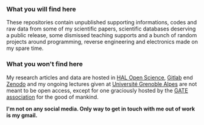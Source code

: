 ### What you will find here
These repositories contain unpublished supporting informations, codes and raw data from some of my scientific papers, scientific databases deserving a public release, some dismissed teaching supports and a bunch of random projects around programming, reverse engineering and electronics made on my spare time.

### What you won't find here
My research articles and data are hosted in [HAL Open Science](https://hal.science/search/index?q=raphael+boichot), [Gitlab](https://ttk.gricad-gitlab.univ-grenoble-alpes.fr/boichotr) end [Zenodo](https://zenodo.org/records/6104937#.YhOpROjMLct) and my ongoing lectures given at [Université Grenoble Alpes](https://www.univ-grenoble-alpes.fr/english/) are not meant to be open access, except for one graciously hosted by the [GATE association](https://www.transitionengineering.org/transition_engineering/) for the good of mankind.

**I'm not on any social media. Only way to get in touch with me out of work is my gmail.**
